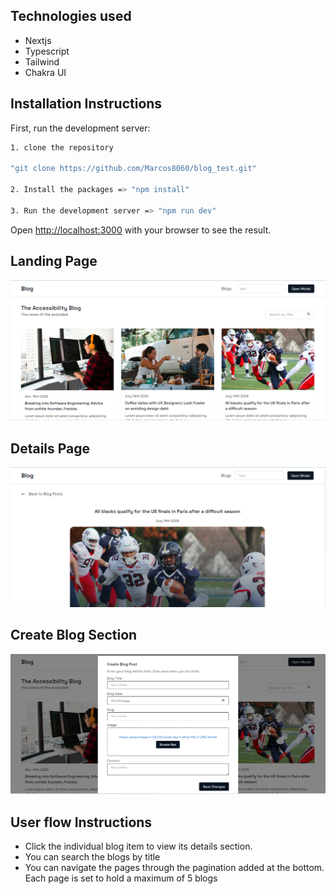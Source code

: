 ## Technologies used

* Nextjs
* Typescript
* Tailwind
* Chakra UI

## Installation Instructions

First, run the development server:

```bash
1. clone the repository

"git clone https://github.com/Marcos8060/blog_test.git"

2. Install the packages => "npm install"

3. Run the development server => "npm run dev"

```


Open [http://localhost:3000](http://localhost:3000) with your browser to see the result.


## Landing Page
![Landing Page Design](./public/images/landing.png)

## Details Page
![Landing Page Design](./public/images/details.png)

## Create Blog Section
![Landing Page Design](./public/images/create_blog_modal.png)


## User flow Instructions

* Click the individual blog item to view its details section.
* You can search the blogs by title
* You can navigate the pages through the pagination added at the bottom. Each page is set to hold a maximum of 5 blogs
